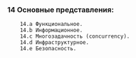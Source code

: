 ###     14 Основные представления:
        14.a Функциональное. 
        14.b Информационное.
        14.c Многозадачность (concurrency).
        14.d Инфраструктурное.
        14.e Безопасность. 
